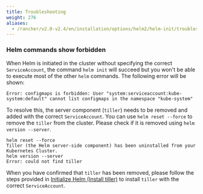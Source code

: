```yaml
---
title: Troubleshooting
weight: 276
aliases:
  - /rancher/v2.0-v2.4/en/installation/options/helm2/helm-init/troubleshooting
---
```


### Helm commands show forbidden

When Helm is initiated in the cluster without specifying the correct `ServiceAccount`, the command `helm init` will succeed but you won't be able to execute most of the other `helm` commands. The following error will be shown:

```
Error: configmaps is forbidden: User "system:serviceaccount:kube-system:default" cannot list configmaps in the namespace "kube-system"
```

To resolve this, the server component (`tiller`) needs to be removed and added with the correct `ServiceAccount`. You can use `helm reset --force` to remove the `tiller` from the cluster. Please check if it is removed using `helm version --server`.

```
helm reset --force
Tiller (the Helm server-side component) has been uninstalled from your Kubernetes Cluster.
helm version --server
Error: could not find tiller
```

When you have confirmed that `tiller` has been removed, please follow the steps provided in [Initialize Helm (Install tiller)](./installation/options/helm2/helm-init.md) to install `tiller` with the correct `ServiceAccount`.
